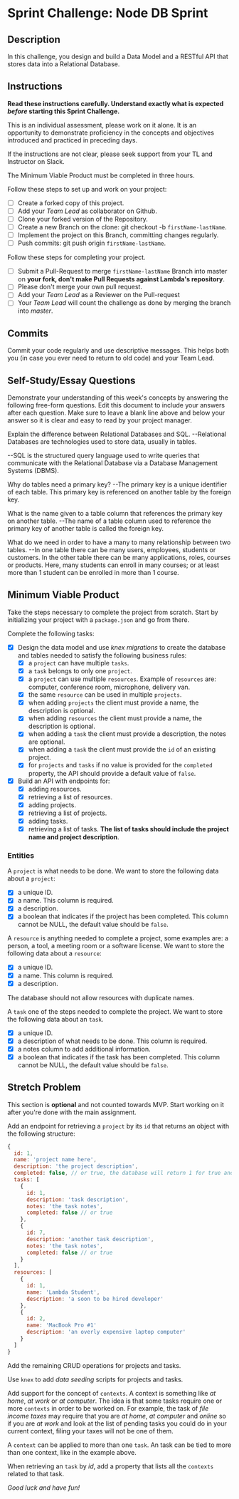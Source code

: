 # Sprint Challenge: Node DB Sprint

## Description

In this challenge, you design and build a Data Model and a RESTful API that stores data into a Relational Database.

## Instructions

**Read these instructions carefully. Understand exactly what is expected _before_ starting this Sprint Challenge.**

This is an individual assessment, please work on it alone. It is an opportunity to demonstrate proficiency in the concepts and objectives introduced and practiced in preceding days.

If the instructions are not clear, please seek support from your TL and Instructor on Slack.

The Minimum Viable Product must be completed in three hours.

Follow these steps to set up and work on your project:

- [ ] Create a forked copy of this project.
- [ ] Add your _Team Lead_ as collaborator on Github.
- [ ] Clone your forked version of the Repository.
- [ ] Create a new Branch on the clone: git checkout -b `firstName-lastName`.
- [ ] Implement the project on this Branch, committing changes regularly.
- [ ] Push commits: git push origin `firstName-lastName`.

Follow these steps for completing your project.

- [ ] Submit a Pull-Request to merge `firstName-lastName` Branch into master on **your fork, don't make Pull Requests against Lambda's repository**.
- [ ] Please don't merge your own pull request.
- [ ] Add your _Team Lead_ as a Reviewer on the Pull-request
- [ ] Your _Team Lead_ will count the challenge as done by merging the branch into _master_.

## Commits

Commit your code regularly and use descriptive messages. This helps both you (in case you ever need to return to old code) and your Team Lead.

## Self-Study/Essay Questions
Demonstrate your understanding of this week's concepts by answering the following free-form questions. Edit this document to include your answers after each question. Make sure to leave a blank line above and below your answer so it is clear and easy to read by your project manager.

 Explain the difference between Relational Databases and SQL.
 --Relational Databases are technologies used to store data, usually in tables.

 --SQL is the structured query language used to write queries that communicate with the Relational Database via a Database Management Systems (DBMS). 

 Why do tables need a primary key?
 --The primary key is a unique identifier of each table. This primary key is referenced on another table by the foreign key.

 What is the name given to a table column that references the primary key on another table.
 --The name of a table column used to reference the primary key of another table is called the foreign key. 

 What do we need in order to have a many to many relationship between two tables.
 --In one table there can be many users, employees, students or customers. In the other table there can be many applications, roles, courses or products. Here, many students can enroll in many courses; or at least more than 1 student can be enrolled in more than 1 course. 

## Minimum Viable Product

Take the steps necessary to complete the project from scratch. Start by initializing your project with a `package.json` and go from there.

Complete the following tasks:

- [x] Design the data model and use _knex migrations_ to create the database and tables needed to satisfy the following business rules:
  - [x] a `project` can have multiple `tasks`.
  - [x] a `task` belongs to only one `project`.
  - [x] a `project` can use multiple `resources`. Example of `resources` are: computer, conference room, microphone, delivery van.
  - [x] the same `resource` can be used in multiple `projects`.
  - [x] when adding `projects` the client must provide a name, the description is optional.
  - [x] when adding `resources` the client must provide a name, the description is optional.
  - [x] when adding a `task` the client must provide a description, the notes are optional.
  - [x] when adding a `task` the client must provide the `id` of an existing project.
  - [x] for `projects` and `tasks` if no value is provided for the `completed` property, the API should provide a default value of `false`.
- [x] Build an API with endpoints for:
  - [x] adding resources.
  - [x] retrieving a list of resources.
  - [x] adding projects.
  - [x] retrieving a list of projects.
  - [x] adding tasks.
  - [x] retrieving a list of tasks. **The list of tasks should include the project name and project description**.

### Entities

A `project` is what needs to be done. We want to store the following data about a `project`:

- [x] a unique ID.
- [x] a name. This column is required.
- [x] a description.
- [x] a boolean that indicates if the project has been completed. This column cannot be NULL, the default value should be `false`.

A `resource` is anything needed to complete a project, some examples are: a person, a tool, a meeting room or a software license. We want to store the following data about a `resource`:

- [x] a unique ID.
- [x] a name. This column is required.
- [x] a description.

The database should not allow resources with duplicate names.

A `task` one of the steps needed to complete the project. We want to store the following data about an `task`.

- [x] a unique ID.
- [x] a description of what needs to be done. This column is required.
- [x] a notes column to add additional information.
- [x] a boolean that indicates if the task has been completed. This column cannot be NULL, the default value should be `false`.

## Stretch Problem

This section is **optional** and not counted towards MVP. Start working on it after you're done with the main assignment.

Add an endpoint for retrieving a `project` by its `id` that returns an object with the following structure:

```js
{
  id: 1,
  name: 'project name here',
  description: 'the project description',
  completed: false, // or true, the database will return 1 for true and 0 for false, extra code is required to convert a 1 to true and a 0 to false.
  tasks: [
    {
      id: 1,
      description: 'task description',
      notes: 'the task notes',
      completed: false // or true
    },
    {
      id: 7,
      description: 'another task description',
      notes: 'the task notes',
      completed: false // or true
    }
  ],
  resources: [
    {
      id: 1,
      name: 'Lambda Student',
      description: 'a soon to be hired developer'
    },
    {
      id: 2,
      name: 'MacBook Pro #1'
      description: 'an overly expensive laptop computer'
    }
  ]
}
```

Add the remaining CRUD operations for projects and tasks.

Use `knex` to add _data seeding_ scripts for projects and tasks.

Add support for the concept of `contexts`. A context is something like _at home_, _at work_ or _at computer_. The idea is that some tasks require one or more `contexts` in order to be worked on. For example, the task of _file income taxes_ may require that you are _at home_, _at computer_ and _online_ so if you are _at work_ and look at the list of pending tasks you could do in your current context, filing your taxes will not be one of them.

A `context` can be applied to more than one `task`. An task can be tied to more than one context, like in the example above.

When retrieving an `task` by _id_, add a property that lists all the `contexts` related to that task.

_Good luck and have fun!_
